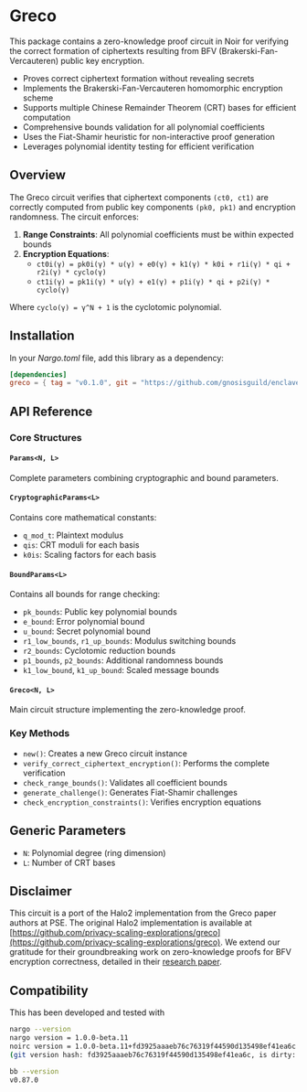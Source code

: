 # Greco

This package contains a zero-knowledge proof circuit in Noir for verifying the correct formation of ciphertexts resulting from BFV (Brakerski-Fan-Vercauteren) public key encryption.

- Proves correct ciphertext formation without revealing secrets
- Implements the Brakerski-Fan-Vercauteren homomorphic encryption scheme
- Supports multiple Chinese Remainder Theorem (CRT) bases for efficient computation
- Comprehensive bounds validation for all polynomial coefficients
- Uses the Fiat-Shamir heuristic for non-interactive proof generation
- Leverages polynomial identity testing for efficient verification

## Overview

The Greco circuit verifies that ciphertext components `(ct0, ct1)` are correctly computed from public key components `(pk0, pk1)` and encryption randomness. The circuit enforces:

1. **Range Constraints**: All polynomial coefficients must be within expected bounds
2. **Encryption Equations**:
   - `ct0i(γ) = pk0i(γ) * u(γ) + e0(γ) + k1(γ) * k0i + r1i(γ) * qi + r2i(γ) * cyclo(γ)`
   - `ct1i(γ) = pk1i(γ) * u(γ) + e1(γ) + p1i(γ) * qi + p2i(γ) * cyclo(γ)`

Where `cyclo(γ) = γ^N + 1` is the cyclotomic polynomial.

## Installation

In your _Nargo.toml_ file, add this library as a dependency:

```toml
[dependencies]
greco = { tag = "v0.1.0", git = "https://github.com/gnosisguild/enclave", directory = "packages/circuits/greco"}
```

## API Reference

### Core Structures

#### `Params<N, L>`

Complete parameters combining cryptographic and bound parameters.

#### `CryptographicParams<L>`

Contains core mathematical constants:

- `q_mod_t`: Plaintext modulus
- `qis`: CRT moduli for each basis
- `k0is`: Scaling factors for each basis

#### `BoundParams<L>`

Contains all bounds for range checking:

- `pk_bounds`: Public key polynomial bounds
- `e_bound`: Error polynomial bound
- `u_bound`: Secret polynomial bound
- `r1_low_bounds`, `r1_up_bounds`: Modulus switching bounds
- `r2_bounds`: Cyclotomic reduction bounds
- `p1_bounds`, `p2_bounds`: Additional randomness bounds
- `k1_low_bound`, `k1_up_bound`: Scaled message bounds

#### `Greco<N, L>`

Main circuit structure implementing the zero-knowledge proof.

### Key Methods

- `new()`: Creates a new Greco circuit instance
- `verify_correct_ciphertext_encryption()`: Performs the complete verification
- `check_range_bounds()`: Validates all coefficient bounds
- `generate_challenge()`: Generates Fiat-Shamir challenges
- `check_encryption_constraints()`: Verifies encryption equations

## Generic Parameters

- `N`: Polynomial degree (ring dimension)
- `L`: Number of CRT bases

## Disclaimer

This circuit is a port of the Halo2 implementation from the Greco paper authors at PSE. The original Halo2 implementation is available at [https://github.com/privacy-scaling-explorations/greco](https://github.com/privacy-scaling-explorations/greco). We extend our gratitude for their groundbreaking work on zero-knowledge proofs for BFV encryption correctness, detailed in their [research paper](https://eprint.iacr.org/2024/594).

## Compatibility

This has been developed and tested with

```bash
nargo --version
nargo version = 1.0.0-beta.11
noirc version = 1.0.0-beta.11+fd3925aaaeb76c76319f44590d135498ef41ea6c
(git version hash: fd3925aaaeb76c76319f44590d135498ef41ea6c, is dirty: false)
```

```bash
bb --version
v0.87.0
```
